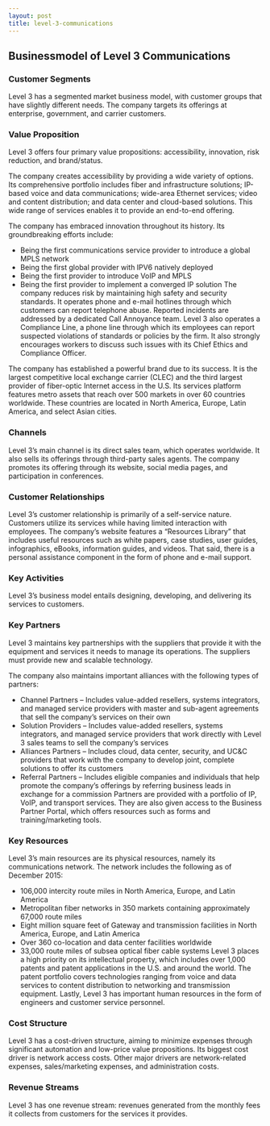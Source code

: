 ```yaml
---
layout: post
title: level-3-communications
---
```


Businessmodel of Level 3 Communications
----------------------------------------

### Customer Segments

Level 3 has a segmented market business model, with customer groups that have slightly different needs. The company targets its offerings at enterprise, government, and carrier customers.

### Value Proposition

Level 3 offers four primary value propositions: accessibility, innovation, risk reduction, and brand/status.

The company creates accessibility by providing a wide variety of options. Its comprehensive portfolio includes fiber and infrastructure solutions; IP-based voice and data communications; wide-area Ethernet services; video and content distribution; and data center and cloud-based solutions. This wide range of services enables it to provide an end-to-end offering.

The company has embraced innovation throughout its history. Its groundbreaking efforts include:

 * Being the first communications service provider to introduce a global MPLS network
* Being the first global provider with IPV6 natively deployed
* Being the first provider to introduce VoIP and MPLS
* Being the first provider to implement a converged IP solution
 The company reduces risk by maintaining high safety and security standards. It operates phone and e-mail hotlines through which customers can report telephone abuse. Reported incidents are addressed by a dedicated Call Annoyance team. Level 3 also operates a Compliance Line, a phone line through which its employees can report suspected violations of standards or policies by the firm. It also strongly encourages workers to discuss such issues with its Chief Ethics and Compliance Officer.

The company has established a powerful brand due to its success. It is the largest competitive local exchange carrier (CLEC) and the third largest provider of fiber-optic Internet access in the U.S. Its services platform features metro assets that reach over 500 markets in over 60 countries worldwide. These countries are located in North America, Europe, Latin America, and select Asian cities.

### Channels

Level 3’s main channel is its direct sales team, which operates worldwide. It also sells its offerings through third-party sales agents. The company promotes its offering through its website, social media pages, and participation in conferences.

### Customer Relationships

Level 3’s customer relationship is primarily of a self-service nature. Customers utilize its services while having limited interaction with employees. The company’s website features a “Resources Library” that includes useful resources such as white papers, case studies, user guides, infographics, eBooks, information guides, and videos. That said, there is a personal assistance component in the form of phone and e-mail support.

### Key Activities

Level 3’s business model entails designing, developing, and delivering its services to customers.

### Key Partners

Level 3 maintains key partnerships with the suppliers that provide it with the equipment and services it needs to manage its operations. The suppliers must provide new and scalable technology.

The company also maintains important alliances with the following types of partners:

 * Channel Partners – Includes value-added resellers, systems integrators, and managed service providers with master and sub-agent agreements that sell the company’s services on their own
* Solution Providers – Includes value-added resellers, systems integrators, and managed service providers that work directly with Level 3 sales teams to sell the company’s services
* Alliances Partners – Includes cloud, data center, security, and UC&C providers that work with the company to develop joint, complete solutions to offer its customers
* Referral Partners – Includes eligible companies and individuals that help promote the company’s offerings by referring business leads in exchange for a commission
 Partners are provided with a portfolio of IP, VoIP, and transport services. They are also given access to the Business Partner Portal, which offers resources such as forms and training/marketing tools.

### Key Resources

Level 3’s main resources are its physical resources, namely its communications network. The network includes the following as of December 2015:

 * 106,000 intercity route miles in North America, Europe, and Latin America
* Metropolitan fiber networks in 350 markets containing approximately 67,000 route miles
* Eight million square feet of Gateway and transmission facilities in North America, Europe, and Latin America
* Over 360 co-location and data center facilities worldwide
* 33,000 route miles of subsea optical fiber cable systems
 Level 3 places a high priority on its intellectual property, which includes over 1,000 patents and patent applications in the U.S. and around the world. The patent portfolio covers technologies ranging from voice and data services to content distribution to networking and transmission equipment. Lastly, Level 3 has important human resources in the form of engineers and customer service personnel.

### Cost Structure

Level 3 has a cost-driven structure, aiming to minimize expenses through significant automation and low-price value propositions. Its biggest cost driver is network access costs. Other major drivers are network-related expenses, sales/marketing expenses, and administration costs.

### Revenue Streams

Level 3 has one revenue stream: revenues generated from the monthly fees it collects from customers for the services it provides.
